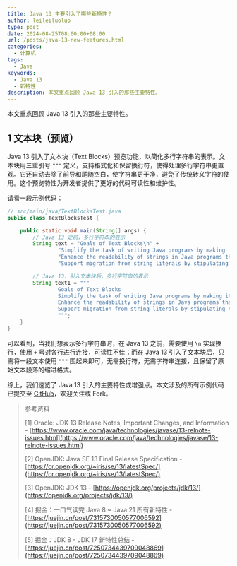 ```yaml
---
title: Java 13 主要引入了哪些新特性？
author: leileiluoluo
type: post
date: 2024-08-25T08:00:00+08:00
url: /posts/java-13-new-features.html
categories:
  - 计算机
tags:
  - Java
keywords:
  - Java 13
  - 新特性
description: 本文重点回顾 Java 13 引入的那些主要特性。
---
```


本文重点回顾 Java 13 引入的那些主要特性。

## 1 文本块（预览）

Java 13 引入了文本块（Text Blocks）预览功能，以简化多行字符串的表示。文本块用三重引号 `"""` 定义，支持格式化和保留换行符，使得处理多行字符串更直观。它还自动去除了前导和尾随空白，使字符串更干净，避免了传统转义字符的使用。这个预览特性为开发者提供了更好的代码可读性和维护性。

请看一段示例代码：

```java
// src/main/java/TextBlocksTest.java
public class TextBlocksTest {

    public static void main(String[] args) {
        // Java 13 之前，多行字符串的表示
        String text = "Goals of Text Blocks\n" +
                "Simplify the task of writing Java programs by making it easy to express strings that span several lines of source code, while avoiding escape sequences in common cases.\n" +
                "Enhance the readability of strings in Java programs that denote code written in non-Java languages.\n" +
                "Support migration from string literals by stipulating that any new construct can express the same set of strings as a string literal, and interpret the same escape sequences, and be manipulated like a string literal.";

        // Java 13，引入文本块后，多行字符串的表示
        String text1 = """
                Goals of Text Blocks
                Simplify the task of writing Java programs by making it easy to express strings that span several lines of source code, while avoiding escape sequences in common cases.
                Enhance the readability of strings in Java programs that denote code written in non-Java languages.
                Support migration from string literals by stipulating that any new construct can express the same set of strings as a string literal, and interpret the same escape sequences, and be manipulated like a string literal.
                """;
    }
}
```

可以看到，当我们想表示多行字符串时，在 Java 13 之前，需要使用 `\n` 实现换行，使用 `+` 号对各行进行连接，可读性不佳；而在 Java 13 引入了文本块后，只需将一段文本使用 `"""` 围起来即可，无需换行符，无需字符串连接，且保留了原始文本段落的缩进格式。

综上，我们速览了 Java 13 引入的主要特性或增强点。本文涉及的所有示例代码已提交至 [GitHub](https://github.com/leileiluoluo/java-exercises/tree/main/java-13-new-features-demo/src/main/java)，欢迎关注或 Fork。

> 参考资料
>
> [1] Oracle: JDK 13 Release Notes, Important Changes, and Information - [https://www.oracle.com/java/technologies/javase/13-relnote-issues.html](https://www.oracle.com/java/technologies/javase/13-relnote-issues.html)
>
> [2] OpenJDK: Java SE 13 Final Release Specification - [https://cr.openjdk.org/~iris/se/13/latestSpec/](https://cr.openjdk.org/~iris/se/13/latestSpec/)
>
> [3] OpenJDK: JDK 13 - [https://openjdk.org/projects/jdk/13/](https://openjdk.org/projects/jdk/13/)
>
> [4] 掘金：一口气读完 Java 8 ~ Java 21 所有新特性 - [https://juejin.cn/post/7315730050577006592](https://juejin.cn/post/7315730050577006592)
>
> [5] 掘金：JDK 8 - JDK 17 新特性总结 - [https://juejin.cn/post/7250734439709048869](https://juejin.cn/post/7250734439709048869)
